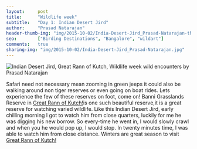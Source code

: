 ```yaml
---
layout:     post
title:      "Wildlife week"
subtitle:   "Day 1: Indian Desert Jird"
author:     "Prasad Natarajan"
header-thumb-img: "img/2015-10-02/India-Desert-Jird_Prasad-Natarajan-thumb.jpg"
seo: 		["Birding Destinations", "Bangalore", "wildart"]
comments:   true
sharing-img: "img/2015-10-02/India-Desert-Jird_Prasad-Natarajan.jpg"
---
```



<img src="{{ site.baseurl }}/img/2015-10-02/India-Desert-Jird_Prasad-Natarajan.jpg" alt="Indian Desert Jird, Great Rann of Kutch, Wildlife week wild encounters by Prasad Natarajan">

<p>
Safari need not necessary mean zooming in green jeeps it could also be walking around non tiger reserves or even going on boat rides. Lets experience the few of these reserves on foot, come on! Banni Grasslands Reserve in <a href="http://www.wilderhood.com/destination/Kutch">Great Rann of Kutch!</a>is one such beautiful reserve,it is a great reserve for watching varied wildlife. Like this Indian Desert Jird, early chilling morning I got to watch him from close quarters, luckily for me he was digging his new borrow. So every-time he went in, I would slowly crawl and when you he would pop up, I would stop. In twenty minutes time, I was able to watch him from close distance. Winters are great season to visit <a href="http://www.wilderhood.com/destination/Kutch">Great Rann of Kutch!</a></p>
